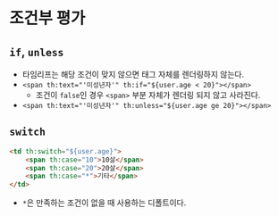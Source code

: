 # 조건부 평가
## `if`, `unless`
- 타임리프는 해당 조건이 맞지 않으면 태그 자체를 렌더링하지 않는다.
- `<span th:text="'미성년자'" th:if="${user.age < 20}"></span>`
  - 조건이 `false`인 경우 `<span>` 부분 자체가 렌더링 되지 않고 사라진다.
- `<span th:text="'미성년자'" th:unless="${user.age ge 20}"></span>`

## `switch`
```html
<td th:switch="${user.age}">
    <span th:case="10">10살</span>
    <span th:case="20">20살</span>
    <span th:case="*">기타</span>
</td>
```
- `*`은 만족하는 조건이 없을 때 사용하는 디폴트이다.